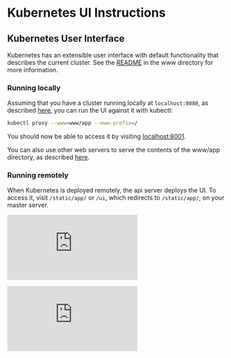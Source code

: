 # Kubernetes UI Instructions

## Kubernetes User Interface
Kubernetes has an extensible user interface with default functionality that describes the current cluster. See the [README](../www/README.md) in the www directory for more information.

### Running locally
Assuming that you have a cluster running locally at `localhost:8080`, as described [here](getting-started-guides/locally.md), you can run the UI against it with kubectl:

```sh
kubectl proxy --www=www/app --www-prefix=/
```

You should now be able to access it by visiting [localhost:8001](http://localhost:8001/).

You can also use other web servers to serve the contents of the www/app directory, as described [here](../www/README.md#serving-the-app-during-development). 

### Running remotely
When Kubernetes is deployed remotely, the api server deploys the UI. To access it, visit `/static/app/` or `/ui`, which redirects to `/static/app/`, on your master server.

[![Analytics](https://kubernetes-site.appspot.com/UA-36037335-10/GitHub/docs/ui.md?pixel)]()


[![Analytics](https://kubernetes-site.appspot.com/UA-36037335-10/GitHub/release-0.20.0/docs/ui.md?pixel)]()
